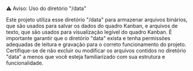 ⚠️ Aviso: Uso do diretório "/data"

Este projeto utiliza esse diretório "/data" para armazenar arquivos binários, que são usados para salvar os dados do quadro Kanban, e arquivos de texto, que são usados para visualização legível do quadro Kanban. É importante garantir que o diretório "data" exista e tenha permissões adequadas de leitura e gravação para o correto funcionamento do projeto. Certifique-se de não excluir ou modificar os arquivos contidos no diretório "data" a menos que você esteja familiarizado com sua estrutura e funcionalidade.
